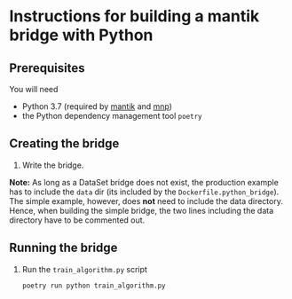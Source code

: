 # Instructions for building a mantik bridge with Python

## Prerequisites
You will need
- Python 3.7 (required by [mantik](https://pypi.org/project/mantik/) and [mnp](https://pypi.org/project/mnp/))
- the Python dependency management tool `poetry`

## Creating the bridge
1. Write the bridge.

**Note:** As long as a DataSet bridge does not exist, the production
example has to include the `data` dir (its included by the `Dockerfile.python_bridge`).
The simple example, however, does **not** need to include the data directory. Hence, when
building the simple bridge, the two lines including the data directory have to be
commented out.

## Running the bridge
1. Run the `train_algorithm.py` script
   ```commandline
   poetry run python train_algorithm.py
   ```
